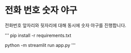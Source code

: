 # 전화 번호 숫자 야구

전화번호 앞자리와 뒷자리에 대해 동시에 숫자 야구를 진행합니다.

'''
pip install -r requirements.txt


python -m streamlit run app.py
'''
